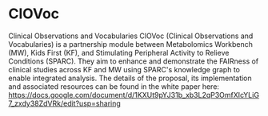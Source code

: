 # ClOVoc
Clinical Observations and Vocabularies
ClOVoc (Clinical Observations and Vocabularies) is a partnership module between Metabolomics Workbench (MW), Kids First (KF), and Stimulating Peripheral Activity to Relieve Conditions (SPARC). They aim to enhance and demonstrate the FAIRness of clinical studies across KF and MW using SPARC's knowledge graph to enable integrated analysis. The details of the proposal, its implementation and associated resources can be found in the white paper here: https://docs.google.com/document/d/1KXUt9pYJ31b_xb3L2qP3OmfXIcYLiG7_zxdy38ZdVRk/edit?usp=sharing
